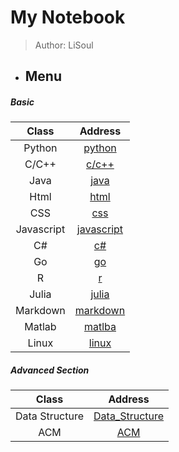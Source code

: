 # My Notebook
> Author: LiSoul
- ## Menu
##### Basic
|Class|Address|
|:-:|:-:|
|Python|[python](./Python/README.md)|
|C/C++|[c/c++](./C++/README.md)|
|Java|[java](./Java/README.md)|
|Html|[html](./Html/README.md)|
|CSS|[css](./CSS/README.md)|
|Javascript|[javascript](./Javascript/README.md)|
|C#|[c#](./C#/README.md)|
|Go|[go](./Go/README.md)|
|R|[r](./R/README.md)|
|Julia|[julia](./Julia/README.md)|
|Markdown|[markdown](./Markdown/README.md)|
|Matlab|[matlba](./Matlab/README.md)|
|Linux|[linux](./Linux/README.md)|

##### Advanced Section
|Class|Address|
|:-:|:-:|
|Data Structure|[Data_Structure](./Data_Structure/README.md)|
|ACM|[ACM](./ACM/README.md)|